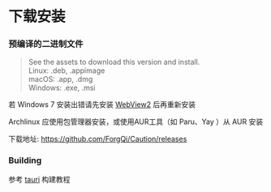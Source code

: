 # 下载安装
### 预编译的二进制文件
> See the assets to download this version and install.\
> Linux: .deb, .appimage\
> macOS: .app, .dmg\
> Windows: .exe, .msi

若 Windows 7 安装出错请先安装 [WebView2](https://developer.microsoft.com/zh-cn/microsoft-edge/webview2/#download-section)
后再重新安装

Archlinux 应使用包管理器安装，或使用AUR工具（如 Paru、Yay ）从 AUR 安装

下载地址: <https://github.com/ForgQi/Caution/releases>
### Building
参考 [tauri](https://tauri.studio/) 构建教程
